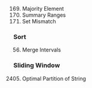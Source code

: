 169. Majority Element
228. Summary Ranges
645. Set Mismatch

### Sort
56. Merge Intervals

### Sliding Window
2405. Optimal Partition of String